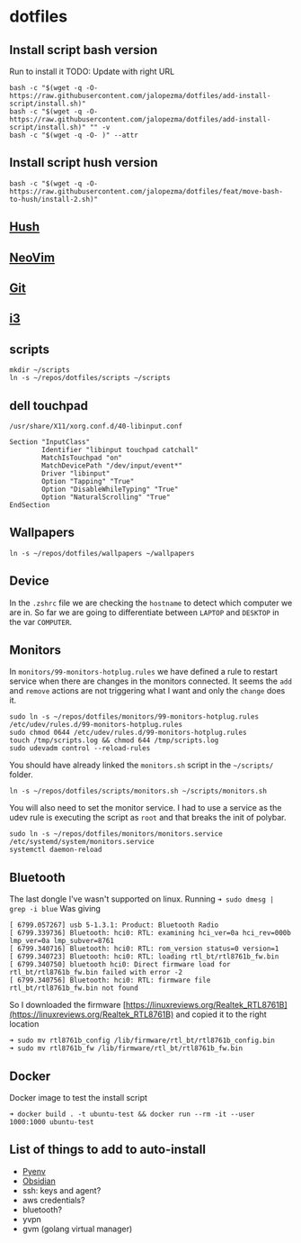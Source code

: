 # dotfiles

## Install script bash version
Run to install it
TODO: Update with right URL
```
bash -c "$(wget -q -O- https://raw.githubusercontent.com/jalopezma/dotfiles/add-install-script/install.sh)"
bash -c "$(wget -q -O- https://raw.githubusercontent.com/jalopezma/dotfiles/add-install-script/install.sh)" "" -v
bash -c "$(wget -q -O- )" --attr
```

## Install script hush version
```
bash -c "$(wget -q -O- https://raw.githubusercontent.com/jalopezma/dotfiles/feat/move-bash-to-hush/install-2.sh)"
```

## [Hush](hush/README.md)

## [NeoVim](nvim/README.md)

## [Git](git/README.md)

## [i3](i3/README.md)

## scripts
```
mkdir ~/scripts
ln -s ~/repos/dotfiles/scripts ~/scripts
```

## dell touchpad

`/usr/share/X11/xorg.conf.d/40-libinput.conf`

```
Section "InputClass"
        Identifier "libinput touchpad catchall"
        MatchIsTouchpad "on"
        MatchDevicePath "/dev/input/event*"
        Driver "libinput"
        Option "Tapping" "True"
        Option "DisableWhileTyping" "True"
        Option "NaturalScrolling" "True"
EndSection
```

## Wallpapers
`ln -s ~/repos/dotfiles/wallpapers ~/wallpapers`

## Device
In the `.zshrc` file we are checking the `hostname` to detect which computer we are in.
So far we are going to differentiate between `LAPTOP` and `DESKTOP` in the var `COMPUTER`.

## Monitors
In `monitors/99-monitors-hotplug.rules` we have defined a rule to restart service when there are changes in the monitors connected.
It seems the `add` and `remove` actions are not triggering what I want and only the `change` does it.

```
sudo ln -s ~/repos/dotfiles/monitors/99-monitors-hotplug.rules /etc/udev/rules.d/99-monitors-hotplug.rules
sudo chmod 0644 /etc/udev/rules.d/99-monitors-hotplug.rules
touch /tmp/scripts.log && chmod 644 /tmp/scripts.log
sudo udevadm control --reload-rules 
```

You should have already linked the `monitors.sh` script in the `~/scripts/` folder.
```
ln -s ~/repos/dotfiles/scripts/monitors.sh ~/scripts/monitors.sh
```

You will also need to set the monitor service. I had to use a service as the udev rule is executing the script as `root` and that breaks the init of polybar.
```
sudo ln -s ~/repos/dotfiles/monitors/monitors.service /etc/systemd/system/monitors.service
systemctl daemon-reload
```

## Bluetooth 
The last dongle I've wasn't supported on linux.
Running `➜ sudo dmesg | grep -i blue`
Was giving 
```
[ 6799.057267] usb 5-1.3.1: Product: Bluetooth Radio
[ 6799.339736] Bluetooth: hci0: RTL: examining hci_ver=0a hci_rev=000b lmp_ver=0a lmp_subver=8761
[ 6799.340716] Bluetooth: hci0: RTL: rom_version status=0 version=1
[ 6799.340723] Bluetooth: hci0: RTL: loading rtl_bt/rtl8761b_fw.bin
[ 6799.340750] bluetooth hci0: Direct firmware load for rtl_bt/rtl8761b_fw.bin failed with error -2
[ 6799.340756] Bluetooth: hci0: RTL: firmware file rtl_bt/rtl8761b_fw.bin not found
```

So I downloaded the firmware [https://linuxreviews.org/Realtek_RTL8761B](https://linuxreviews.org/Realtek_RTL8761B) and copied it to the right location

```
➜ sudo mv rtl8761b_config /lib/firmware/rtl_bt/rtl8761b_config.bin
➜ sudo mv rtl8761b_fw /lib/firmware/rtl_bt/rtl8761b_fw.bin
```

## Docker

Docker image to test the install script
```
➜ docker build . -t ubuntu-test && docker run --rm -it --user 1000:1000 ubuntu-test
```

## List of things to add to auto-install

- [Pyenv](https://github.com/pyenv/pyenv)
- [Obsidian](https://obsidian.md/)
- ssh: keys and agent?
- aws credentials?
- bluetooth?
- yvpn
- gvm (golang virtual manager)
